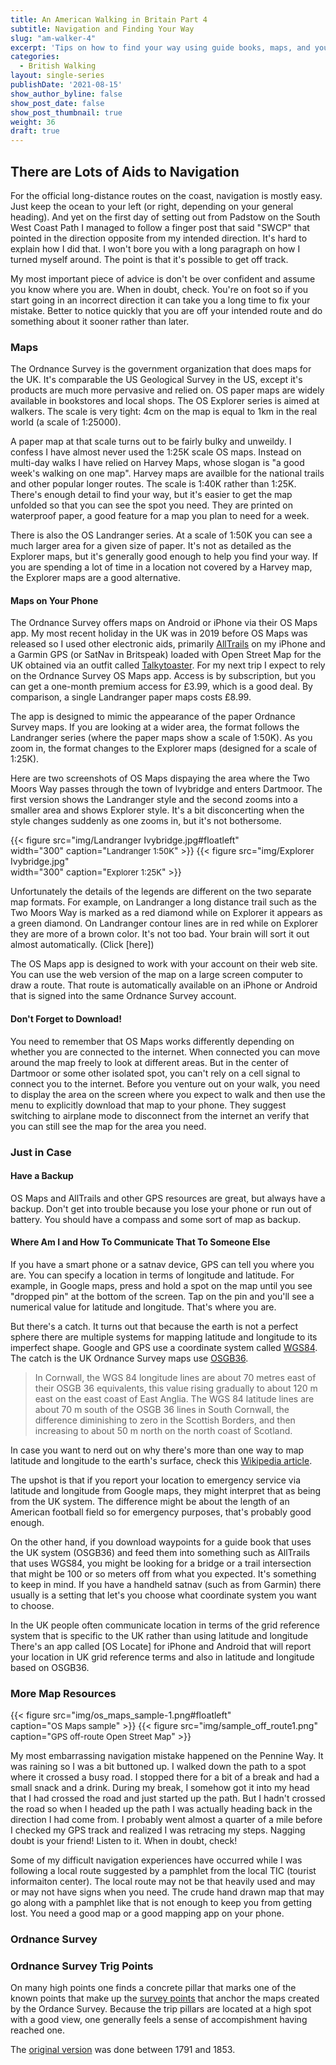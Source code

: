 ```yaml
---
title: An American Walking in Britain Part 4
subtitle: Navigation and Finding Your Way
slug: "am-walker-4"
excerpt: 'Tips on how to find your way using guide books, maps, and your phone.'
categories:
  - British Walking
layout: single-series
publishDate: '2021-08-15'
show_author_byline: false
show_post_date: false
show_post_thumbnail: true
weight: 36
draft: true
---
```


## There are Lots of Aids to Navigation

For the official long-distance routes on the coast, navigation is mostly
easy. Just keep the ocean to your left 
(or right, depending on your general heading).
And yet on the first day of setting out from Padstow on
the South West Coast Path I managed to follow
a finger post that said "SWCP" that pointed in
the direction opposite from my intended direction.
It's hard to explain how I did that. I won't bore you
with a long paragraph on how I turned myself around.
The point is that it's possible to get off track.

My most important piece of advice is don't be over confident
and assume you know where you are. When in doubt, check.
You're on foot so if you start going in an incorrect direction it
can take you a long time to fix your mistake. Better to notice
quickly that you are off your intended route and do something
about it sooner rather than later.

### Maps

The Ordnance Survey is the government organization that does 
maps for the UK. It's comparable the US Geological Survey in
the US, except it's products are much more pervasive and relied on.
OS paper maps are widely available in bookstores and local shops.
The OS Explorer series is aimed at walkers. The scale is 
very tight: 4cm on the map is equal to 1km in the real world 
(a scale of 1:25000). 

A paper map at that scale turns out
to be fairly bulky and unweildy. I confess I have almost never
used the 1:25K scale OS maps. 
Instead on multi-day walks I have relied on Harvey Maps, 
whose slogan is "a good week's walking on one map".
Harvey maps are availble for the national trails and
other popular longer routes. The scale is 1:40K rather
than 1:25K. There's enough detail to find your way,
but it's easier to get the map unfolded so that you 
can see the spot you need. They are printed on
waterproof paper, a good feature for a map you plan
to need for a week.

There is also the OS Landranger series. At a 
scale of 1:50K you can see a much larger area for a given
size of paper. It's not as detailed as the 
Explorer maps, but it's generally good enough to help
you find your way. If you are spending a lot of time
in a location not covered by a Harvey map,
the Explorer maps are a good alternative.

#### Maps on Your Phone

The Ordnance Survey offers maps on Android or iPhone
via their OS Maps app. My most recent holiday in the UK
was in 2019 before OS Maps was released
so I used other electronic aids,
primarily [AllTrails](https://www.alltrails.com)
on my iPhone and a Garmin GPS (or SatNav in Britspeak) 
loaded with Open Street Map for the UK obtained
via an outfit called [Talkytoaster](https://shop.talkytoaster.me.uk/product/tt-150k-look-n-feel-map-for-self-install-automatic-delivery-british-isles-only-dem).
For my next trip I expect to rely on the Ordnance Survey OS Maps app.
Access is by subscription, but you can get a 
one-month premium access for £3.99, which is a good deal.
By comparison, a single Landranger paper maps costs £8.99.

The app is designed to mimic the appearance of the paper
Ordnance Survey maps. If you are looking at a wider
area, the format follows the Landranger series (where
the paper maps show a scale of 1:50K). As you zoom in,
the format changes to the Explorer maps (designed
for a scale of 1:25K).

Here are two screenshots of OS Maps dispaying the
area where the Two Moors Way passes through the town of
Ivybridge and enters Dartmoor. The first version shows
the Landranger style and the second zooms into a smaller area
and shows Explorer style. It's a bit disconcerting when
the style changes suddenly as one zooms in, 
but it's not bothersome.

{{< figure src="img/Landranger Ivybridge.jpg#floatleft"  
  width="300"
  caption="<font size=2>Landranger 1:50K</font>" >}}
{{< figure src="img/Explorer Ivybridge.jpg"  
  width="300"
  caption="<font size=2>Explorer 1:25K</font>" >}}
  
Unfortunately the details of the legends are different
on the two separate map formats. For example, 
on Landranger a long distance trail  such as the
Two Moors Way is marked as
a red diamond while on Explorer it appears as a
green diamond. On Landranger contour lines are in
red while on Explorer they are more of a brown color.
It's not too bad. Your brain will sort it out almost
automatically. (Click 
[here])
  
The OS Maps app is designed to work with your account on their web
site. You can use the web version of the map on a large
screen computer to draw a route. That route is 
automatically available on an iPhone or Android that
is signed into the same Ordnance Survey account.

#### Don't Forget to Download!

You need to remember that OS Maps works differently
depending on whether you are connected to the internet.
When connected you can move around the map freely to
look at different areas. But in the center of Dartmoor
or some other isolated spot, you can't rely on a cell
signal to connect you to the internet. Before you
venture out on your walk, you need to display the area
on the screen where you expect to walk and then use
the menu to explicitly download that map to your phone.
They suggest switching to airplane mode to disconnect from
the internet an verify that you can still see the map
for the area you need.

### Just in Case

#### Have a Backup

OS Maps and AllTrails and other GPS resources are great,
but always have a backup. Don't get into trouble because
you lose your phone or run out of battery. You should have
a compass and some sort of map as backup.

#### Where Am I and How To Communicate That To Someone Else

If you have a smart phone or a satnav device, GPS can tell
you where you are. You can specify a location in terms
of longitude and latitude. For example, in Google maps,
press and hold a spot on the map until you see "dropped pin"
at the bottom of the screen. Tap on the pin and you'll see a 
numerical value for latitude and longitude. That's where you 
are. 

But there's a catch. It turns out that because the earth
is not a perfect sphere there are multiple systems for
mapping latitude and longitude to its imperfect shape.
Google and GPS use a coordinate system called [WGS84](https://en.wikipedia.org/wiki/World_Geodetic_System).
The catch is the UK Ordnance Survey maps use 
[OSGB36](https://en.wikipedia.org/wiki/Ordnance_Survey_National_Grid).

> In Cornwall, the WGS 84 longitude lines are about 70 metres east of their OSGB 36 equivalents, this value rising gradually to about 120 m east on the east coast of East Anglia. The WGS 84 latitude lines are about 70 m south of the OSGB 36 lines in South Cornwall, the difference diminishing to zero in the Scottish Borders, and then increasing to about 50 m north on the north coast of Scotland.

In case you want to nerd out on why there's more than one way
to map latitude and longitude to the earth's surface,
check this [Wikipedia article](https://en.wikipedia.org/wiki/Geodetic_datum).

The upshot is that if you report your location to emergency service
via latitude and longitude from Google maps, they might
interpret that as being from the UK system. The difference
might be about the length of an American football field
so for emergency purposes, that's probably good enough. 

On the other hand, if you download waypoints for a guide
book that uses the UK system (OSGB36) and feed them
into something such as AllTrails that uses WGS84, you might
be looking for a bridge or a trail intersection that might
be 100 or so meters off from what you expected. It's something
to keep in mind. If you have a handheld satnav (such as from 
Garmin) there usually is a setting that let's you choose
what coordinate system you want to choose.

In the UK people often communicate location in terms of the
grid reference system that is specific to the UK rather than using
latitude and longitude There's an app called [OS Locate] for
iPhone and Android that will report your location in 
UK grid reference terms and also in latitude and longitude
based on OSGB36.

### More Map Resources



{{< figure src="img/os_maps_sample-1.png#floatleft"  
  caption="<font size=2>OS Maps sample</font>" >}}
{{< figure src="img/sample_off_route1.png"  
  caption="<font size=2>GPS off-route Open Street Map</font>" >}}


My most embarrassing navigation mistake happened on the Pennine Way.
It was raining so I was a bit buttoned up. I walked down the
path to a spot where it crossed a busy road. I stopped there for a
bit of a break and had a small snack and a drink. 
During my break, I somehow got
it into my head that I had crossed the road and just started up
the path. But I hadn't crossed the road so when I headed up the
path I was actually heading back in the direction I had come from.
I probably went almost a quarter of a mile before I checked my
GPS track and realized I was retracing my steps. 
Nagging doubt is your friend! Listen to it.
When in doubt, check!

Some of my difficult navigation experiences have
occurred while I was following a local route suggested
by a pamphlet from the local TIC (tourist informaiton center).
The local route may not be that heavily used and may
or may not have signs when you need. The crude hand
drawn map that may go along with a pamphlet like that
is not enough to keep you from getting lost. 
You need a good map or a good mapping app on your phone.

### Ordnance Survey

### Ordnance Survey Trig Points

On many high points one finds a concrete pillar that
marks one of the known points that make up the
[survey points](https://en.wikipedia.org/wiki/Retriangulation_of_Great_Britain)
that anchor the maps created by the Ordance Survey.
Because the trip pillars are located at a high spot with
a good view, one generally feels a sense of accompishment
having reached one.


The [original version](https://en.wikipedia.org/wiki/Principal_Triangulation_of_Great_Britain) 
was done between 1791 and 1853.

